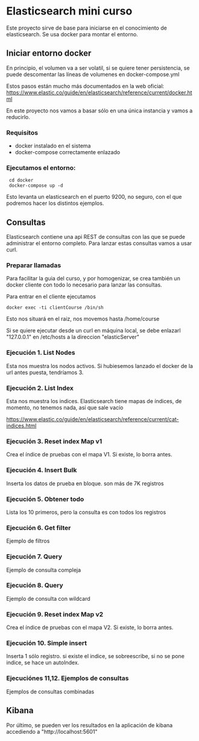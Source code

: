 # Elasticsearch mini curso

Este proyecto sirve de base para iniciarse en el conocimiento de elasticsearch. Se usa docker para montar el entorno.

## Iniciar entorno docker

En principio, el volumen va a ser volatil, si se quiere tener persistencia, se puede descomentar las líneas de volumenes en docker-compose.yml

Estos pasos están mucho más documentados en la web oficial: https://www.elastic.co/guide/en/elasticsearch/reference/current/docker.html 

En este proyecto nos vamos a basar sólo en una única instancia y vamos a reducirlo.

### Requisitos

* docker instalado en el sistema
* docker-compose correctamente enlazado


### Ejecutamos el entorno: 
```
 cd docker
 docker-compose up -d
```

Esto levanta un elasticsearch en el puerto 9200, no seguro, con el que podremos hacer los distintos ejemplos.

## Consultas

Elasticsearch contiene una api REST de consultas con las que se puede administrar el entorno completo. Para lanzar estas consultas vamos a usar curl.


### Preparar llamadas

Para facilitar la guia del curso, y por homogenizar, se crea también un docker cliente con todo lo necesario para lanzar las consultas.

Para entrar en el cliente ejecutamos

```
docker exec -ti clientCourse /bin/sh
```

Esto nos situará en el raiz, nos movemos hasta /home/course

Si se quiere ejecutar desde un curl en máquina local, se debe enlazarl "127.0.0.1" en /etc/hosts a la direccion "elasticServer"

### Ejecución 1. List Nodes
Esta nos muestra los nodos activos. Si hubiesemos lanzado el docker de la url antes puesta, tendríamos 3.

### Ejecución 2. List Index

Esta nos muestra los indices. Elasticsearch tiene mapas de índices, de momento, no tenemos nada, así que sale vacío

https://www.elastic.co/guide/en/elasticsearch/reference/current/cat-indices.html

### Ejecución 3. Reset index Map v1

Crea el índice de pruebas con el mapa V1. Si existe, lo borra antes.

### Ejecución 4. Insert Bulk

Inserta los datos de prueba en bloque. son más de 7K registros

### Ejecución 5. Obtener todo

Lista los 10 primeros, pero la consulta es con todos los registros

### Ejecución 6. Get filter

Ejemplo de filtros

### Ejecución 7. Query

Ejemplo de consulta compleja

### Ejecución 8. Query

Ejemplo de consulta con wildcard

### Ejecución 9. Reset index Map v2

Crea el índice de pruebas con el mapa V2. Si existe, lo borra antes.

### Ejecución 10. Simple insert

Inserta 1 sólo registro. si existe el indice, se sobreescribe, si no se pone indice, se hace un autoIndex.

### Ejecuciónes 11,12. Ejemplos de consultas

Ejemplos de consultas combinadas


## Kibana
Por último, se pueden ver los resultados en la aplicación de kibana accediendo a "http://localhost:5601"
